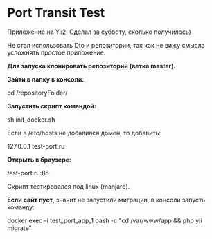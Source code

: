 <h1>Port Transit Test</h1>
<p>Приложение на Yii2. Сделал за субботу, сколько получилось)</p>

<p>Не стал использовать Dto и репозитории, так как не вижу смысла усложнять простое приложение.</p>

<p><b>Для запуска клонировать репозиторий (ветка master).</b></p>

<p><b>Зайти в папку в консоли:</b></p>
<p>cd /repositoryFolder/</p>

<p><b>Запустить скрипт командой:</b></p>
<p>sh init_docker.sh</p>

<p>Если в /etc/hosts не добавился домен, то добавить:</p>
<p>127.0.0.1  test-port.ru</p>

<p><b>Открыть в браузере:</b></p>
<p>test-port.ru:85</p>

<p>Скрипт тестировался под linux (manjaro).</p>

<p><b>Если сайт пуст</b>, значит не запустили миграции, в консоли запусть команду:</p>
<p>docker exec -i test_port_app_1 bash -c "cd /var/www/app && php yii migrate"</p>